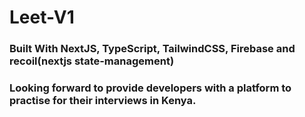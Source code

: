 # Leet-V1

### Built With NextJS, TypeScript, TailwindCSS, Firebase and recoil(nextjs state-management)

### Looking forward to provide developers with a platform to practise for their interviews in Kenya.
